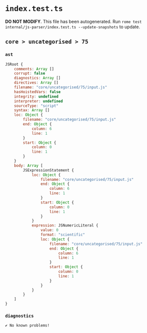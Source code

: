 # `index.test.ts`

**DO NOT MODIFY**. This file has been autogenerated. Run `rome test internal/js-parser/index.test.ts --update-snapshots` to update.

## `core > uncategorised > 75`

### `ast`

```javascript
JSRoot {
	comments: Array []
	corrupt: false
	diagnostics: Array []
	directives: Array []
	filename: "core/uncategorised/75/input.js"
	hasHoistedVars: false
	integrity: undefined
	interpreter: undefined
	sourceType: "script"
	syntax: Array []
	loc: Object {
		filename: "core/uncategorised/75/input.js"
		end: Object {
			column: 6
			line: 1
		}
		start: Object {
			column: 0
			line: 1
		}
	}
	body: Array [
		JSExpressionStatement {
			loc: Object {
				filename: "core/uncategorised/75/input.js"
				end: Object {
					column: 6
					line: 1
				}
				start: Object {
					column: 0
					line: 1
				}
			}
			expression: JSNumericLiteral {
				value: 0
				format: "scientific"
				loc: Object {
					filename: "core/uncategorised/75/input.js"
					end: Object {
						column: 6
						line: 1
					}
					start: Object {
						column: 0
						line: 1
					}
				}
			}
		}
	]
}
```

### `diagnostics`

```
✔ No known problems!

```

